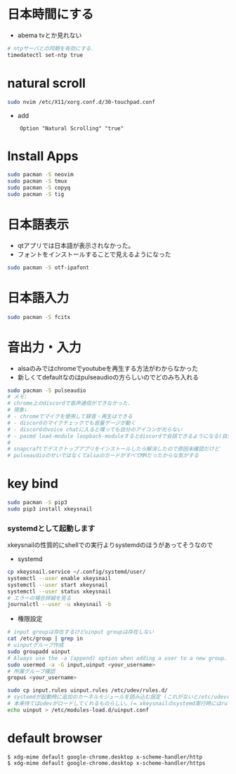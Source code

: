 # 日本時間にする

- abema tvとか見れない
```sh
# ntpサーバとの同期を有効にする.
timedatectl set-ntp true
```
# natural scroll
```sh
sudo nvim /etc/X11/xorg.conf.d/30-touchpad.conf
```
- add
```
    Option "Natural Scrolling" "true"
```

# Install Apps

```sh
sudo pacman -S neovim
sudo pacman -S tmux
sudo pacman -S copyq
sudo pacman -S tig

```

# 日本語表示
- qtアプリでは日本語が表示されなかった。
- フォントをインストールすることで見えるようになった
```sh
sudo pacman -S otf-ipafont
```

# 日本語入力
```sh
sudo pacman -S fcitx
```

# 音出力・入力
- alsaのみではchromeでyoutubeを再生する方法がわからなかった
- 新しくてdefaultなのはpulseaudioの方らしいのでどのみち入れる

```sh
sudo pacman -S pulseaudio
# メモ:
# chrome上のdiscordで音声通信ができなかった.
# 現象↓
# - chromeでマイクを使用して録音・再生はできる
# - discordのマイクチェックでも音量ゲージが動く
# - discordのvoice chatに入ると喋っても自分のアイコンが光らない
# - pacmd load-module loopback-moduleするとdiscordで会話できるようになる(自分の声がloopbackで聞こえるのがうざい)
#
# snapcraftでデスクトップアプリをインストールしたら解決したので原因未確認だけど
# pulseaudioのせいではなくてalsaのカードがすべてMMだったからな気がする

```

# key bind
```sh
sudo pacman -S pip3
sudo pip3 install xkeysnail
```
### systemdとして起動します
xkeysnailの性質的にshellでの実行よりsystemdのほうがあってそうなので

- systemd
```sh
cp xkeysnail.service ~/.config/systemd/user/
systemctl --user enable xkeysnail
systemctl --user start xkeysnail
systemctl --user status xkeysnail
# エラーの場合詳細を見る
journalctl --user -u xkeysnail -b
```
- 権限設定
```sh
# input groupは存在するけどuinput groupは存在しない
cat /etc/group | grep in
# uinputグループ作成
sudo groupadd uinput
# Always use the -a (append) option when adding a user to a new group. If you omit the -a option, the user will be removed from any groups not listed after the -G option. 
sudo usermod -a -G input,uinput <your_username>
# 所属グループ確認
gropus <your_username>

sudo cp input.rules uinput.rules /etc/udev/rules.d/
# systemdが起動時に追加のカーネルモジュールを読み込む設定 (これがないと/etc/udevの権限が反映されなかった)
# 本来待てばudevがロードしてくれるものらしい。(= xkeysnailのsystemd実行時にはrulesがロードされてない?)
echo uinput > /etc/modules-load.d/uinput.conf

```
# default browser
```
$ xdg-mime default google-chrome.desktop x-scheme-handler/http
$ xdg-mime default google-chrome.desktop x-scheme-handler/https
```
